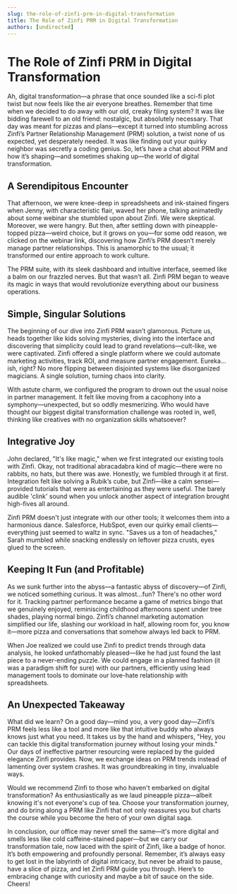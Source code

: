 ```yaml
---
slug: the-role-of-zinfi-prm-in-digital-transformation
title: The Role of Zinfi PRM in Digital Transformation
authors: [undirected]
---
```



# The Role of Zinfi PRM in Digital Transformation 

Ah, digital transformation—a phrase that once sounded like a sci-fi plot twist but now feels like the air everyone breathes. Remember that time when we decided to do away with our old, creaky filing system? It was like bidding farewell to an old friend: nostalgic, but absolutely necessary. That day was meant for pizzas and plans—except it turned into stumbling across Zinfi’s Partner Relationship Management (PRM) solution, a twist none of us expected, yet desperately needed. It was like finding out your quirky neighbor was secretly a coding genius. So, let’s have a chat about PRM and how it’s shaping—and sometimes shaking up—the world of digital transformation.

## A Serendipitous Encounter

That afternoon, we were knee-deep in spreadsheets and ink-stained fingers when Jenny, with characteristic flair, waved her phone, talking animatedly about some webinar she stumbled upon about Zinfi. We were skeptical. Moreover, we were hangry. But then, after settling down with pineapple-topped pizza—weird choice, but it grows on you—for some odd reason, we clicked on the webinar link, discovering how Zinfi’s PRM doesn’t merely manage partner relationships. This is anamorphic to the usual; it transformed our entire approach to work culture.

The PRM suite, with its sleek dashboard and intuitive interface, seemed like a balm on our frazzled nerves. But that wasn’t all. Zinfi PRM began to weave its magic in ways that would revolutionize everything about our business operations.

## Simple, Singular Solutions

The beginning of our dive into Zinfi PRM wasn’t glamorous. Picture us, heads together like kids solving mysteries, diving into the interface and discovering that simplicity could lead to grand revelations—cult-like, we were captivated. Zinfi offered a single platform where we could automate marketing activities, track ROI, and measure partner engagement. Eureka…ish, right? No more flipping between disjointed systems like disorganized magicians. A single solution, turning chaos into clarity.

With astute charm, we configured the program to drown out the usual noise in partner management. It felt like moving from a cacophony into a symphony—unexpected, but so oddly mesmerizing. Who would have thought our biggest digital transformation challenge was rooted in, well, thinking like creatives with no organization skills whatsoever?

## Integrative Joy

John declared, "It's like magic," when we first integrated our existing tools with Zinfi. Okay, not traditional abracadabra kind of magic—there were no rabbits, no hats, but there was awe. Honestly, we fumbled through it at first. Integration felt like solving a Rubik’s cube, but Zinfi—like a calm sensei—provided tutorials that were as entertaining as they were useful. The barely audible 'clink' sound when you unlock another aspect of integration brought high-fives all around.

Zinfi PRM doesn't just integrate with our other tools; it welcomes them into a harmonious dance. Salesforce, HubSpot, even our quirky email clients—everything just seemed to waltz in sync. "Saves us a ton of headaches," Sarah mumbled while snacking endlessly on leftover pizza crusts, eyes glued to the screen.

## Keeping It Fun (and Profitable)

As we sunk further into the abyss—a fantastic abyss of discovery—of Zinfi, we noticed something curious. It was almost…fun? There's no other word for it. Tracking partner performance became a game of metrics bingo that we genuinely enjoyed, reminiscing childhood afternoons spent under tree shades, playing normal bingo. Zinfi’s channel marketing automation simplified our life, slashing our workload in half, allowing room for, you know it—more pizza and conversations that somehow always led back to PRM.

When Joe realized we could use Zinfi to predict trends through data analysis, he looked unfathomably pleased—like he had just found the last piece to a never-ending puzzle. We could engage in a planned fashion (it was a paradigm shift for sure) with our partners, efficiently using lead management tools to dominate our love-hate relationship with spreadsheets.

## An Unexpected Takeaway

What did we learn? On a good day—mind you, a very good day—Zinfi’s PRM feels less like a tool and more like that intuitive buddy who always knows just what you need. It takes us by the hand and whispers, "Hey, you can tackle this digital transformation journey without losing your minds." Our days of ineffective partner resourcing were replaced by the guided elegance Zinfi provides. Now, we exchange ideas on PRM trends instead of lamenting over system crashes. It was groundbreaking in tiny, invaluable ways.

Would we recommend Zinfi to those who haven't embarked on digital transformation? As enthusiastically as we laud pineapple pizza—albeit knowing it's not everyone's cup of tea. Choose your transformation journey, and do bring along a PRM like Zinfi that not only reassures you but charts the course while you become the hero of your own digital saga.

In conclusion, our office may never smell the same—it's more digital and smells less like cold caffeine-stained paper—but we carry our transformation tale, now laced with the spirit of Zinfi, like a badge of honor. It’s both empowering and profoundly personal. Remember, it’s always easy to get lost in the labyrinth of digital intricacy, but never be afraid to pause, have a slice of pizza, and let Zinfi PRM guide you through. Here’s to embracing change with curiosity and maybe a bit of sauce on the side. Cheers!